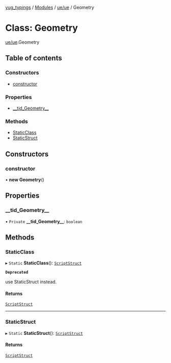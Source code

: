 [yug_typings](../README.md) / [Modules](../modules.md) / [ue/ue](../modules/ue_ue.md) / Geometry

# Class: Geometry

[ue/ue](../modules/ue_ue.md).Geometry

## Table of contents

### Constructors

- [constructor](ue_ue.Geometry.md#constructor)

### Properties

- [\_\_tid\_Geometry\_\_](ue_ue.Geometry.md#__tid_geometry__)

### Methods

- [StaticClass](ue_ue.Geometry.md#staticclass)
- [StaticStruct](ue_ue.Geometry.md#staticstruct)

## Constructors

### constructor

• **new Geometry**()

## Properties

### \_\_tid\_Geometry\_\_

• `Private` **\_\_tid\_Geometry\_\_**: `boolean`

## Methods

### StaticClass

▸ `Static` **StaticClass**(): [`ScriptStruct`](ue_ue.ScriptStruct.md)

**`Deprecated`**

use StaticStruct instead.

#### Returns

[`ScriptStruct`](ue_ue.ScriptStruct.md)

___

### StaticStruct

▸ `Static` **StaticStruct**(): [`ScriptStruct`](ue_ue.ScriptStruct.md)

#### Returns

[`ScriptStruct`](ue_ue.ScriptStruct.md)
